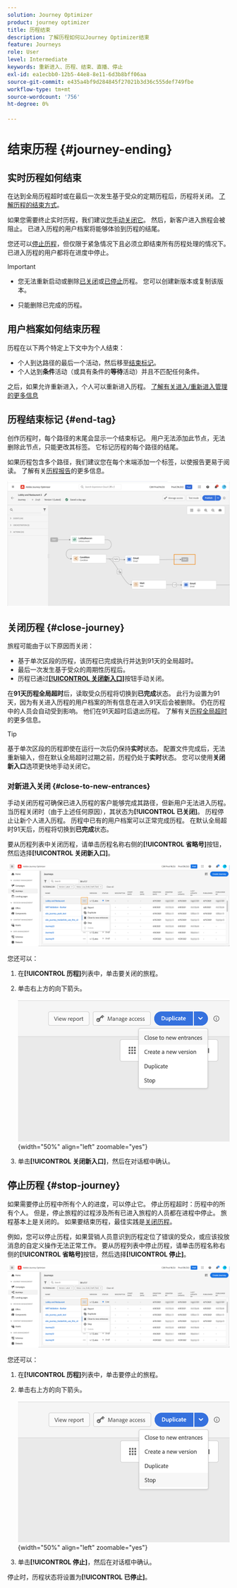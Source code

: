 ```yaml
---
solution: Journey Optimizer
product: journey optimizer
title: 历程结束
description: 了解历程如何以Journey Optimizer结束
feature: Journeys
role: User
level: Intermediate
keywords: 重新进入、历程、结束、直播、停止
exl-id: ea1ecbb0-12b5-44e8-8e11-6d3b8bff06aa
source-git-commit: e435a4bf9d284845f27021b3d36c555def749fbe
workflow-type: tm+mt
source-wordcount: '756'
ht-degree: 0%

---
```


# 结束历程 {#journey-ending}

## 实时历程如何结束

在达到全局历程超时或在最后一次发生基于受众的定期历程后，历程将关闭。 [了解历程的结束方式](#close-journey)。

如果您需要终止实时历程，我们建议[您手动关闭它](#close-to-new-entrances)。 然后，新客户进入旅程会被阻止。 已进入历程的用户档案将能够体验到历程的结尾。

您还可以[停止历程](#stop-journey)，但仅限于紧急情况下且必须立即结束所有历程处理的情况下。 已进入历程的用户都将在进度中停止。

>[!IMPORTANT]
>
>* 您无法重新启动或删除[已关闭](#close-journey)或[已停止](#stop-journey)历程。 您可以创建新版本或复制该版本。
>
>* 只能删除已完成的历程。

## 用户档案如何结束历程

历程在以下两个特定上下文中为个人结束：

* 个人到达路径的最后一个活动，然后移至[结束标记](#end-tag)。
* 个人达到&#x200B;**条件**&#x200B;活动（或具有条件的&#x200B;**等待**&#x200B;活动）并且不匹配任何条件。

之后，如果允许重新进入，个人可以重新进入历程。 [了解有关进入/重新进入管理的更多信息](../building-journeys/journey-properties.md#entrance)

## 历程结束标记 {#end-tag}

创作历程时，每个路径的末尾会显示一个结束标记。 用户无法添加此节点，无法删除此节点，只能更改其标签。 它标记历程的每个路径的结尾。

如果历程包含多个路径，我们建议您在每个末端添加一个标签，以使报告更易于阅读。 了解有关[历程报告](../reports/live-report.md)的更多信息。

![](assets/journey-end.png)

## 关闭历程 {#close-journey}

旅程可能由于以下原因而关闭：

* 基于单次区段的历程，该历程已完成执行并达到91天的全局超时。
* 最后一次发生基于受众的周期性历程后。
* 历程已通过[**[!UICONTROL 关闭新入口]**](#close-to-new-entrances)按钮手动关闭。

在&#x200B;**91天历程全局超时**&#x200B;后，读取受众历程将切换到&#x200B;**已完成**&#x200B;状态。 此行为设置为91天，因为有关进入历程的用户档案的所有信息在进入91天后会被删除。 仍在历程中的人员会自动受到影响。 他们在91天超时后退出历程。  了解有关[历程全局超时](../building-journeys/journey-properties.md#global_timeout)的更多信息。

>[!TIP]
>
>基于单次区段的历程即使在运行一次后仍保持&#x200B;**实时**&#x200B;状态。 配置文件完成后，无法重新输入，但在默认全局超时过期之前，历程仍处于&#x200B;**实时**&#x200B;状态。 您可以使用&#x200B;**关闭新入口**&#x200B;选项更快地手动关闭它。

### 对新进入关闭 {#close-to-new-entrances}

手动关闭历程可确保已进入历程的客户能够完成其路径，但新用户无法进入历程。 当历程关闭时（由于上述任何原因），其状态为&#x200B;**[!UICONTROL 已关闭]**。 历程停止让新个人进入历程。 历程中已有的用户档案可以正常完成历程。 在默认全局超时91天后，历程将切换到&#x200B;**已完成**&#x200B;状态。

要从历程列表中关闭历程，请单击历程名称右侧的&#x200B;**[!UICONTROL 省略号]**&#x200B;按钮，然后选择&#x200B;**[!UICONTROL 关闭新入口]**。

![](assets/journey-finish-quick-action.png)

您还可以：

1. 在&#x200B;**[!UICONTROL 历程]**&#x200B;列表中，单击要关闭的旅程。
1. 单击右上方的向下箭头。

   ![](assets/finish_drop_down_list.png){width="50%" align="left" zoomable="yes"}

1. 单击&#x200B;**[!UICONTROL 关闭新入口]**，然后在对话框中确认。




## 停止历程 {#stop-journey}

如果需要停止历程中所有个人的进度，可以停止它。 停止历程超时：历程中的所有个人。 但是，停止旅程的过程涉及所有已进入旅程的人员都在进程中停止。 旅程基本上是关闭的。 如果要结束历程，最佳实践是[关闭历程](#close-journey)。


例如，您可以停止历程，如果营销人员意识到历程定位了错误的受众，或应该投放消息的自定义操作无法正常工作。 要从历程列表中停止历程，请单击历程名称右侧的&#x200B;**[!UICONTROL 省略号]**&#x200B;按钮，然后选择&#x200B;**[!UICONTROL 停止]**。

![](assets/journey-finish-quick-action.png)

您还可以：

1. 在&#x200B;**[!UICONTROL 历程]**&#x200B;列表中，单击要停止的旅程。
1. 单击右上方的向下箭头。

   ![](assets/finish_drop_down_list2.png){width="50%" align="left" zoomable="yes"}

1. 单击&#x200B;**[!UICONTROL 停止]**，然后在对话框中确认。

停止时，历程状态将设置为&#x200B;**[!UICONTROL 已停止]**。
